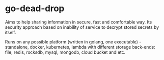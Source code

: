 # go-dead-drop

Aims to help sharing information in secure, fast and comfortable way. Its security approach based on inability of service to decrypt stored secrets by itself.

Runs on any possible platform (written in golang, one executable) - standalone, docker, kubernetes, lambda with different storage back-ends: file, redis, rocksdb, mysql, mongodb, cloud bucket and etc.